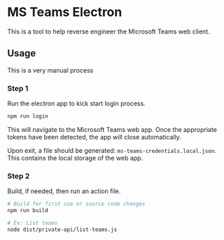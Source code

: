 # MS Teams Electron

This is a tool to help reverse engineer the Microsoft Teams web client.

## Usage

This is a very manual process

### Step 1

Run the electron app to kick start login process.

```sh
npm run login
```

This will navigate to the Microsoft Teams web app. Once the appropriate tokens have been detected, the app will close automatically.

Upon exit, a file should be generated: `ms-teams-credentials.local.json`. This contains the local storage of the web app.

### Step 2

Build, if needed, then run an action file.

```sh
# Build for first use or source code changes
npm run build

# Ex: List teams
node dist/private-api/list-teams.js
```
